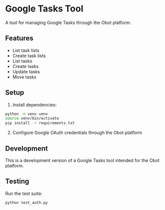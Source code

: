 # Google Tasks Tool

A tool for managing Google Tasks through the Obot platform.

## Features

- List task lists
- Create task lists
- List tasks
- Create tasks
- Update tasks
- Move tasks

## Setup

1. Install dependencies:
```bash
python -m venv venv
source venv/bin/activate
pip install -r requirements.txt
```

2. Configure Google OAuth credentials through the Obot platform

## Development

This is a development version of a Google Tasks tool intended for the Obot platform.

## Testing

Run the test suite:
```bash
python test_auth.py
``` 